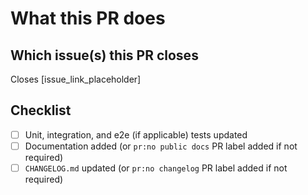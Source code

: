 # What this PR does

## Which issue(s) this PR closes

Closes [issue_link_placeholder]

## Checklist

- [ ] Unit, integration, and e2e (if applicable) tests updated
- [ ] Documentation added (or `pr:no public docs` PR label added if not required)
- [ ] `CHANGELOG.md` updated (or `pr:no changelog` PR label added if not required)
